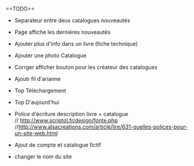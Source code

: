 ==TODO==

* Separateur entre deux catalogues nouveautés
* Page affiche les derniéres nouveautés
* Ajouter plus d'info dans un livre (fiche technique)
* Ajouter une photo Catalogue
* Corrger afficher bouton pour les créateur des catalogues
* Ajoutr fil d'arianne
* Top Téléchargement
* Top D'aujourd'hui 

* Police d'écriture description livre + catalogue  
// http://www.scriptol.fr/design/fonte.php 
//http://www.alsacreations.com/article/lire/631-quelles-polices-pour-un-site-web.html

* Ajout de compte et catalogue fictif
* changer le nom du site

